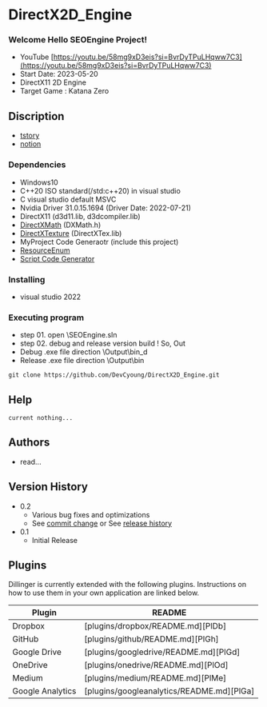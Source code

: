 # DirectX2D_Engine
### Welcome Hello SEOEngine Project!
* YouTube [https://youtu.be/58mg9xD3eis?si=BvrDyTPuLHqww7C3](https://youtu.be/58mg9xD3eis?si=BvrDyTPuLHqww7C3)
* Start Date: 2023-05-20 
* DirectX11 2D Engine
* Target Game  : Katana Zero

## Discription
* [tstory](https://kingo-of-tensorflow.tistory.com/category/DirectX11_2D)
* [notion](https://www.notion.so/DirectX2D-57b6d5d810174410b7a1fe68371c2a1f)

### Dependencies
* Windows10
* C++20 ISO standard(/std:c++20) in visual studio
* C visual studio default MSVC
* Nvidia Driver 31.0.15.1694 (Driver Date: 2022-07-21)
* DirectX11 (d3d11.lib, d3dcompiler.lib)
* [DirectXMath](https://github.com/microsoft/DirectXMath.git) (DXMath.h)
* [DirectXTexture](https://github.com/microsoft/DirectXTex.git) (DirectXTex.lib)
* MyProject Code Generaotr (include this project)
* [ResourceEnum](https://github.com/DevCyoung/DirectX2D_Engine/tree/main/Helper/Resource/ConsoleApp1)
* [Script Code Generator](https://github.com/DevCyoung/DirectX2D_Engine/tree/main/Helper/ScriptGen)

### Installing
* visual studio 2022

### Executing program
* step 01. open <your directory>\SEOEngine.sln
* step 02. debug and release version build ! So, Out
* Debug .exe file direction \Output\bin_d
* Release .exe file direction \Output\bin

```
git clone https://github.com/DevCyoung/DirectX2D_Engine.git
```

## Help
```
current nothing...
```

## Authors
* read...

## Version History

* 0.2
    * Various bug fixes and optimizations
    * See [commit change]() or See [release history]()
* 0.1
    * Initial Release

## Plugins
Dillinger is currently extended with the following plugins.
Instructions on how to use them in your own application are linked below.

| Plugin | README |
| ------ | ------ |
| Dropbox | [plugins/dropbox/README.md][PlDb] |
| GitHub | [plugins/github/README.md][PlGh] |
| Google Drive | [plugins/googledrive/README.md][PlGd] |
| OneDrive | [plugins/onedrive/README.md][PlOd] |
| Medium | [plugins/medium/README.md][PlMe] |
| Google Analytics | [plugins/googleanalytics/README.md][PlGa] |	

